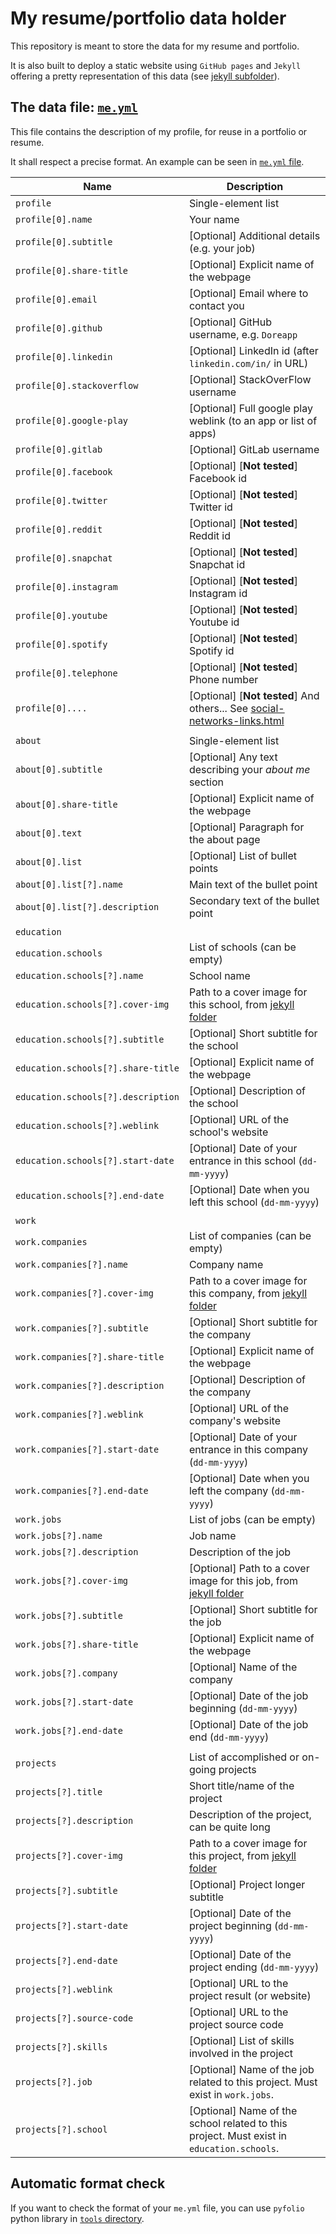 # My resume/portfolio data holder

This repository is meant to store the data for my resume and portfolio.

It is also built to deploy a static website using `GitHub pages` and `Jekyll` offering a pretty representation of this data (see [jekyll subfolder](jekyll/README.md)).

## The data file: [`me.yml`](me.yml)

This file contains the description of my profile, for reuse in a portfolio or resume.

It shall respect a precise format. An example can be seen in [`me.yml` file](me.yml).

| Name | Description |
| --- | --- |
| `profile` | Single-element list |
| `profile[0].name` | Your name |
| `profile[0].subtitle` | [Optional] Additional details (e.g. your job) |
| `profile[0].share-title` | [Optional] Explicit name of the webpage |
| `profile[0].email` | [Optional] Email where to contact you |
| `profile[0].github` | [Optional] GitHub username,  e.g. `Doreapp` |
| `profile[0].linkedin` | [Optional] LinkedIn id (after `linkedin.com/in/` in URL) |
| `profile[0].stackoverflow` | [Optional] StackOverFlow  username |
| `profile[0].google-play` | [Optional] Full google play weblink (to an app or list of apps) |
| `profile[0].gitlab` | [Optional] GitLab username |
| `profile[0].facebook` | [Optional] [**Not tested**] Facebook id |
| `profile[0].twitter` | [Optional] [**Not tested**] Twitter id |
| `profile[0].reddit` | [Optional] [**Not tested**] Reddit id |
| `profile[0].snapchat` | [Optional] [**Not tested**] Snapchat id |
| `profile[0].instagram` | [Optional] [**Not tested**] Instagram id |
| `profile[0].youtube` | [Optional] [**Not tested**] Youtube id |
| `profile[0].spotify` | [Optional] [**Not tested**] Spotify id |
| `profile[0].telephone` | [Optional] [**Not tested**] Phone number |
| `profile[0]....` | [Optional] [**Not tested**] And others... See [social-networks-links.html](jekyll/_includes/social-networks-links.html)|
| | |
| `about` | Single-element list |
| `about[0].subtitle` | [Optional] Any text describing your *about me* section |
| `about[0].share-title` | [Optional] Explicit name of the webpage |
| `about[0].text` | [Optional] Paragraph for the about page |
| `about[0].list` | [Optional] List of bullet points |
| `about[0].list[?].name` | Main text of the bullet point |
| `about[0].list[?].description` | Secondary text of the bullet point |
| | |
| `education` | |
| `education.schools` | List of schools (can be empty) |
| `education.schools[?].name` | School name |
| `education.schools[?].cover-img` | Path to a cover image for this school, from [jekyll folder](jekyll/) |
| `education.schools[?].subtitle` | [Optional] Short subtitle for the school |
| `education.schools[?].share-title` | [Optional] Explicit name of the webpage |
| `education.schools[?].description` | [Optional] Description of the school |
| `education.schools[?].weblink` | [Optional] URL of the school's website |
| `education.schools[?].start-date` | [Optional] Date of your entrance in this school (`dd-mm-yyyy`) |
| `education.schools[?].end-date` | [Optional] Date when you left this school (`dd-mm-yyyy`) |
| | |
| `work` | |
| `work.companies` | List of companies (can be empty) |
| `work.companies[?].name` | Company name |
| `work.companies[?].cover-img` | Path to a cover image for this company, from [jekyll folder](jekyll/) |
| `work.companies[?].subtitle` | [Optional] Short subtitle for the company |
| `work.companies[?].share-title` | [Optional] Explicit name of the webpage |
| `work.companies[?].description` | [Optional] Description of the company |
| `work.companies[?].weblink` | [Optional] URL of the company's website |
| `work.companies[?].start-date` | [Optional] Date of your entrance in this company (`dd-mm-yyyy`) |
| `work.companies[?].end-date` | [Optional] Date when you left the company (`dd-mm-yyyy`) |
| `work.jobs` | List of jobs (can be empty) |
| `work.jobs[?].name` | Job name |
| `work.jobs[?].description` | Description of the job |
| `work.jobs[?].cover-img` | [Optional] Path to a cover image for this job, from [jekyll folder](jekyll/) |
| `work.jobs[?].subtitle` | [Optional] Short subtitle for the job |
| `work.jobs[?].share-title` | [Optional] Explicit name of the webpage |
| `work.jobs[?].company` | [Optional] Name of the company |
| `work.jobs[?].start-date` | [Optional] Date of the job beginning (`dd-mm-yyyy`) |
| `work.jobs[?].end-date` | [Optional] Date of the job end (`dd-mm-yyyy`) |
| | |
| `projects` | List of accomplished or on-going projects |
| `projects[?].title` | Short title/name of the project |
| `projects[?].description` | Description of the project, can be quite long |
| `projects[?].cover-img` | Path to a cover image for this project, from [jekyll folder](jekyll/) |
| `projects[?].subtitle` | [Optional] Project longer subtitle |
| `projects[?].start-date` | [Optional] Date of the project beginning (`dd-mm-yyyy`) |
| `projects[?].end-date` | [Optional] Date of the project ending (`dd-mm-yyyy`) |
| `projects[?].weblink` | [Optional] URL to the project result (or website) |
| `projects[?].source-code` | [Optional] URL to the project source code |
| `projects[?].skills` | [Optional] List of skills involved in the project |
| `projects[?].job` | [Optional] Name of the job related to this project. Must exist in `work.jobs`. |
| `projects[?].school` | [Optional] Name of the school related to this project. Must exist in `education.schools`. |


## Automatic format check

If you want to check the format of your `me.yml` file, you can use `pyfolio` python library in [`tools` directory](tools/).
